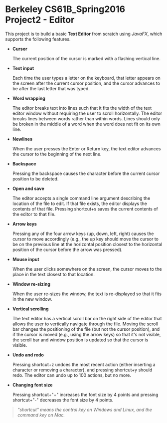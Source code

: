 # Berkeley CS61B_Spring2016 Project2 - Editor

This project is to build a basic **Text Editor** from scratch using *JavaFX*, which supports the following features. 

- **Cursor** 

  The current position of the cursor is marked with a flashing vertical line.

- **Text input** 

  Each time the user types a letter on the keyboard, that letter appears on the screen after the current cursor position, and the cursor advances to be after the last letter that was typed.

- **Word wrapping** 

  The editor breaks text into lines such that it fits the width of the text editor window without requiring the user to scroll horizontally. The editor breaks lines between words rather than within words. Lines should only be broken in the middle of a word when the word does not fit on its own line.

- **Newlines** 

  When the user presses the Enter or Return key, the text editor advances the cursor to the beginning of the next line.

- **Backspace** 
  
  Pressing the backspace causes the character before the current cursor position to be deleted.

- **Open and save** 

  The editor accepts a single command line argument describing the location of the file to edit. If that file        exists, the editor displays the contents of that file. Pressing shortcut+s saves the current contents of the editor to that file.

- **Arrow keys** 

  Pressing any of the four arrow keys (up, down, left, right) causes the cursor to move accordingly (e.g., the up key should move the cursor to be on the previous line at the horizontal position closest to the horizontal position of the cursor before the arrow was pressed). 

- **Mouse input** 

  When the user clicks somewhere on the screen, the cursor moves to the place in the text closest to that location.

- **Window re-sizing** 

  When the user re-sizes the window, the text is re-displayed so that it fits in the new window.

- **Vertical scrolling** 

  The text editor has a vertical scroll bar on the right side of the editor that allows the user to vertically navigate through the file. Moving the scroll bar changes the positioning of the file (but not the cursor position), and if the cursor is moved (e.g., using the arrow keys) so that it's not visible, the scroll bar and window position is updated so that the cursor is visible.

- **Undo and redo** 

  Pressing shortcut+z undoes the most recent action (either inserting a character or removing a character), and pressing shortcut+y should redo. The editor can undo up to 100 actions, but no more.

- **Changing font size** 

  Pressing shortcut+"+" increases the font size by 4 points and pressing shortcut+"-" decreases the font size by 4 points.
> *"shortcut" means the control key on Windows and Linux, and the command key on Mac.*
